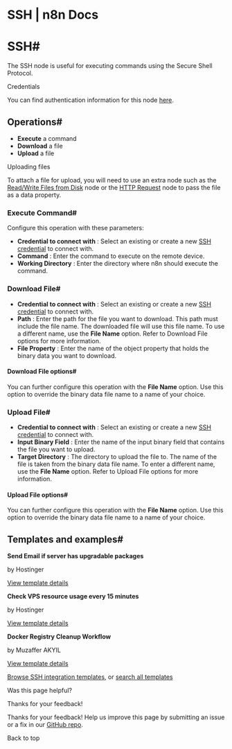# SSH | n8n Docs

[ ](https://github.com/n8n-io/n8n-docs/edit/main/docs/integrations/builtin/core-nodes/n8n-nodes-base.ssh.md "Edit this page")

# SSH#

The SSH node is useful for executing commands using the Secure Shell Protocol.

Credentials

You can find authentication information for this node [here](../../credentials/ssh/).

## Operations#

  * **Execute** a command
  * **Download** a file
  * **Upload** a file

Uploading files

To attach a file for upload, you will need to use an extra node such as the [Read/Write Files from Disk](../n8n-nodes-base.readwritefile/) node or the [HTTP Request](../n8n-nodes-base.httprequest/) node to pass the file as a data property.

### Execute Command#

Configure this operation with these parameters:

  * **Credential to connect with** : Select an existing or create a new [SSH credential](../../credentials/ssh/) to connect with.
  * **Command** : Enter the command to execute on the remote device.
  * **Working Directory** : Enter the directory where n8n should execute the command.

### Download File#

  * **Credential to connect with** : Select an existing or create a new [SSH credential](../../credentials/ssh/) to connect with.
  * **Path** : Enter the path for the file you want to download. This path must include the file name. The downloaded file will use this file name. To use a different name, use the **File Name** option. Refer to Download File options for more information.
  * **File Property** : Enter the name of the object property that holds the binary data you want to download.

#### Download File options#

You can further configure this operation with the **File Name** option. Use this option to override the binary data file name to a name of your choice.

### Upload File#

  * **Credential to connect with** : Select an existing or create a new [SSH credential](../../credentials/ssh/) to connect with.
  * **Input Binary Field** : Enter the name of the input binary field that contains the file you want to upload.
  * **Target Directory** : The directory to upload the file to. The name of the file is taken from the binary data file name. To enter a different name, use the **File Name** option. Refer to Upload File options for more information.

#### Upload File options#

You can further configure this operation with the **File Name** option. Use this option to override the binary data file name to a name of your choice.

## Templates and examples#

**Send Email if server has upgradable packages**

by Hostinger

[View template details](https://n8n.io/workflows/2925-send-email-if-server-has-upgradable-packages/)

**Check VPS resource usage every 15 minutes**

by Hostinger

[View template details](https://n8n.io/workflows/2951-check-vps-resource-usage-every-15-minutes/)

**Docker Registry Cleanup Workflow**

by Muzaffer AKYIL

[View template details](https://n8n.io/workflows/2835-docker-registry-cleanup-workflow/)

[Browse SSH integration templates](https://n8n.io/integrations/ssh/), or [search all templates](https://n8n.io/workflows/)

Was this page helpful? 

Thanks for your feedback! 

Thanks for your feedback! Help us improve this page by submitting an issue or a fix in our [GitHub repo](https://github.com/n8n-io/n8n-docs). 

Back to top